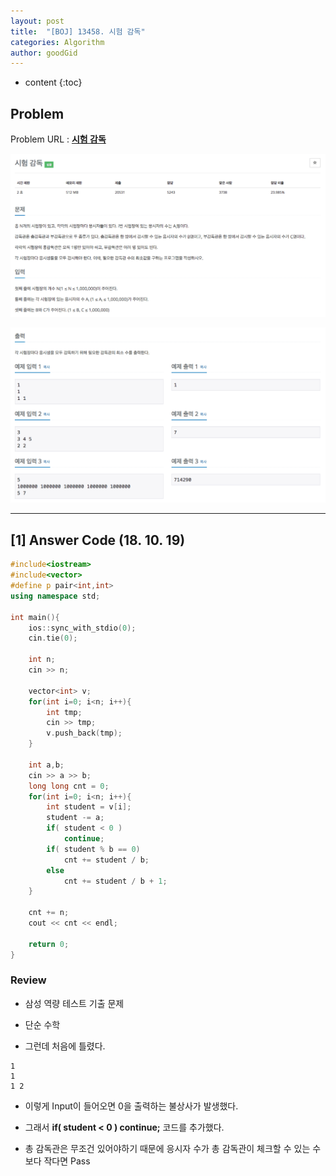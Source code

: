 ```yaml
---
layout: post
title:  "[BOJ] 13458. 시험 감독"
categories: Algorithm
author: goodGid
---
```

* content
{:toc}

## Problem

Problem URL : **[시험 감독](https://www.acmicpc.net/problem/13458)**












![](/assets/img/algorithm/13458_1.png)

![](/assets/img/algorithm/13458_2.png)


---

## [1] Answer Code (18. 10. 19)

``` cpp
#include<iostream>
#include<vector>
#define p pair<int,int>
using namespace std;

int main(){
    ios::sync_with_stdio(0);
    cin.tie(0);
    
    int n;
    cin >> n;
    
    vector<int> v;
    for(int i=0; i<n; i++){
        int tmp;
        cin >> tmp;
        v.push_back(tmp);
    }
    
    int a,b;
    cin >> a >> b;
    long long cnt = 0;
    for(int i=0; i<n; i++){
        int student = v[i];
        student -= a;
        if( student < 0 )
            continue;
        if( student % b == 0)
            cnt += student / b;
        else
            cnt += student / b + 1;
    }
    
    cnt += n;
    cout << cnt << endl;
    
    return 0;
}
```

### Review

* 삼성 역량 테스트 기출 문제

* 단순 수학

* 그런데 처음에 틀렸다.

```
1
1
1 2
```

* 이렇게 Input이 들어오면 0을 출력하는 불상사가 발생했다.

* 그래서 **if( student < 0 ) continue;** 코드를 추가했다.

* 총 감독관은 무조건 있어야하기 때문에 응시자 수가 총 감독관이 체크할 수 있는 수보다 작다면 Pass
